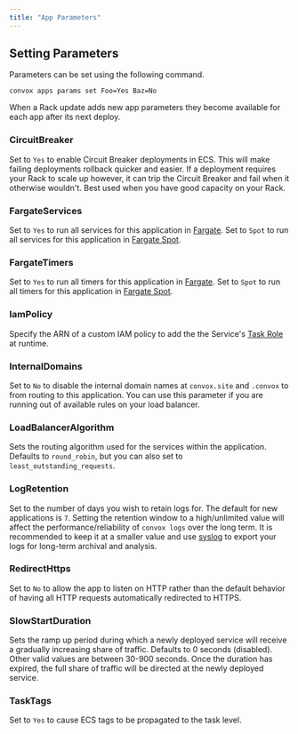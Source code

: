 ```yaml
---
title: "App Parameters"
---
```


## Setting Parameters

Parameters can be set using the following command.

    convox apps params set Foo=Yes Baz=No

<div class="block-callout block-show-callout type-info" markdown="1">
  When a Rack update adds new app parameters they become available for each app after its next deploy.
</div>

### CircuitBreaker

Set to `Yes` to enable Circuit Breaker deployments in ECS.  This will make failing deployments rollback quicker and easier.  If a deployment requires your Rack to scale up however, it can trip the Circuit Breaker and fail when it otherwise wouldn't.  Best used when you have good capacity on your Rack.

### FargateServices

Set to `Yes` to run all services for this application in [Fargate](https://aws.amazon.com/fargate/).  Set to `Spot` to run all services for this application in [Fargate Spot](https://aws.amazon.com/blogs/aws/aws-fargate-spot-now-generally-available/).

### FargateTimers

Set to `Yes` to run all timers for this application in [Fargate](https://aws.amazon.com/fargate/).  Set to `Spot` to run all timers for this application in [Fargate Spot](https://aws.amazon.com/blogs/aws/aws-fargate-spot-now-generally-available/).

### IamPolicy

Specify the ARN of a custom IAM policy to add the the Service's [Task Role](https://docs.aws.amazon.com/AmazonECS/latest/developerguide/task-iam-roles.html) at runtime.

### InternalDomains

Set to `No` to disable the internal domain names at `convox.site` and `.convox` to from routing to this application. You can use this parameter if you are running out of available rules on your load balancer.

### LoadBalancerAlgorithm

Sets the routing algorithm used for the services within the application.  Defaults to `round_robin`, but you can also set to `least_outstanding_requests`.

### LogRetention

Set to the number of days you wish to retain logs for.  The default for new applications is `7`.  Setting the retention window to a high/unlimited value will affect the performance/reliability of `convox logs` over the long term.  It is recommended to keep it at a smaller value and use [syslog](/deployment/syslogs) to export your logs for long-term archival and analysis.

### RedirectHttps

Set to `No` to allow the app to listen on HTTP rather than the default behavior of having all HTTP requests automatically redirected to HTTPS.

### SlowStartDuration

Sets the ramp up period during which a newly deployed service will receive a gradually increasing share of traffic. Defaults to 0 seconds (disabled). Other valid values are between 30-900 seconds.  Once the duration has expired, the full share of traffic will be directed at the newly deployed service.

### TaskTags

Set to `Yes` to cause ECS tags to be propagated to the task level.
